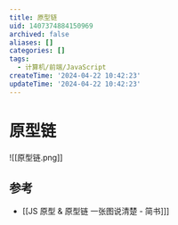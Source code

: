 ```yaml
---
title: 原型链
uid: 1407374884150969
archived: false
aliases: []
categories: []
tags:
  - 计算机/前端/JavaScript
createTime: '2024-04-22 10:42:23'
updateTime: '2024-04-22 10:42:23'
---
```


# 原型链

![[原型链.png]]

## 参考

- [[JS 原型 & 原型链 一张图说清楚 - 简书]]]
